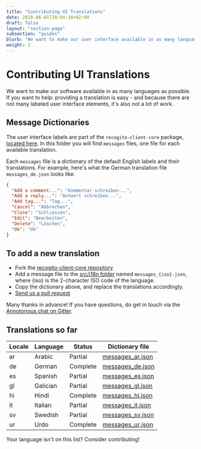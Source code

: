 ```yaml
---
title: "Contributing UI Translations"
date: 2020-06-01T20:04:18+02:00
draft: false
layout: "section-page"
subsection: "guides"
blurb: "We want to make our user interface available in as many languages as possible. If you want to help: contributing a translation is easy. This guide explains how."
weight: 2
---
```


# Contributing UI Translations

We want to make our software available in as many languages as possible. If you want to help: providing a translation is easy - and because there are not many labeled user interface elements, it's also not a lot of work.

## Message Dictionaries

The user interface labels are part of the `recogito-client-core` package, [located here](https://github.com/recogito/recogito-client-core/tree/master/src/i18n). In this folder you will find
`messages` files, one file for each available translation. 

Each `messages` file is a dictionary of the default English labels and their translations. For example, 
here's what the German translation file `messages_de.json` looks like.

```json
{
  "Add a comment...": "Kommentar schreiben...",
  "Add a reply...": "Antwort schreiben...",
  "Add tag...": "Tag...",
  "Cancel": "Abbrechen",
  "Close": "Schliessen",
  "Edit": "Bearbeiten",
  "Delete": "Löschen",
  "Ok": "Ok"
}
``` 

## To add a new translation

- Fork the [recogito-client-core repository](https://github.com/recogito/recogito-client-core)
- Add a message file to the [src/i18n folder](https://github.com/recogito/recogito-client-core/tree/master/src/i18n) named `messages_{iso}.json`, where {iso} is the 2-character ISO code of
  the language.
- Copy the dictionary above, and replace the translations accordingly.
- [Send us a pull request](https://www.freecodecamp.org/news/how-to-make-your-first-pull-request-on-github-3/)

Many thanks in advance! If you have questions, do get in touch via the [Annotorious chat on Gitter](https://gitter.im/recogito/annotorious). 

## Translations so far

| Locale | Language | Status | Dictionary file |
|--------|----------|--------|-----------------|
| ar | Arabic   | Partial   | [messages_ar.json](https://github.com/recogito/recogito-client-core/blob/master/src/i18n/messages_ar.json) |
| de | German   | Complete | [messages_de.json](https://github.com/recogito/recogito-client-core/blob/master/src/i18n/messages_de.json) |
| es | Spanish  | Partial  | [messages_es.json](https://github.com/recogito/recogito-client-core/blob/master/src/i18n/messages_es.json) |
| gl | Galician | Partial   | [messages_gl.json](https://github.com/recogito/recogito-client-core/blob/master/src/i18n/messages_gl.json) |
| hi | Hindi | Complete   | [messages_hi.json](https://github.com/recogito/recogito-client-core/blob/master/src/i18n/messages_hi.json) |
| it | Italian | Partial   | [messages_it.json](https://github.com/recogito/recogito-client-core/blob/master/src/i18n/messages_it.json) |
| sv | Swedish | Partial   | [messages_sv.json](https://github.com/recogito/recogito-client-core/blob/master/src/i18n/messages_sv.json) |
| ur | Urdo | Complete   | [messages_ur.json](https://github.com/recogito/recogito-client-core/blob/master/src/i18n/messages_ur.json) |

Your language isn't on this list? Consider contributing!

